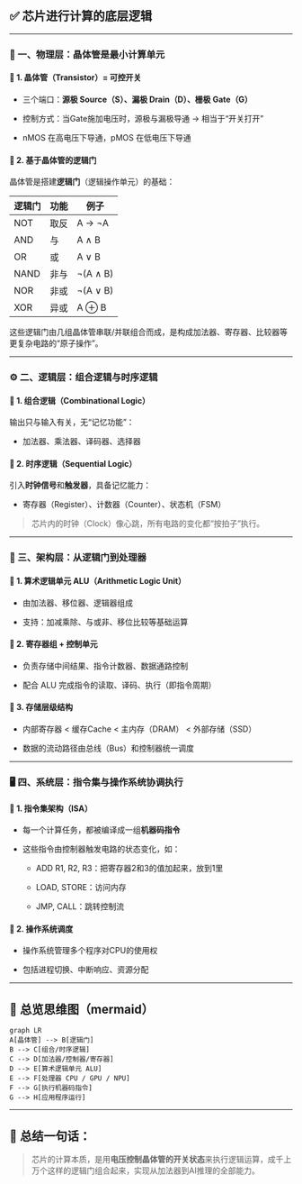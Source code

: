 
## **✅ 芯片进行计算的底层逻辑**

---

### **🧱 一、物理层：晶体管是最小计算单元**

#### **📌 1. 晶体管（Transistor）= 可控开关**

- 三个端口：**源极 Source（S）、漏极 Drain（D）、栅极 Gate（G）**
    
- 控制方式：当Gate施加电压时，源极与漏极导通 → 相当于“开关打开”
    
- nMOS 在高电压下导通，pMOS 在低电压下导通

#### **📌 2. 基于晶体管的逻辑门**

晶体管是搭建**逻辑门**（逻辑操作单元）的基础：

|**逻辑门**|**功能**|**例子**|
|---|---|---|
|NOT|取反|A → ¬A|
|AND|与|A ∧ B|
|OR|或|A ∨ B|
|NAND|非与|¬(A ∧ B)|
|NOR|非或|¬(A ∨ B)|
|XOR|异或|A ⊕ B|

这些逻辑门由几组晶体管串联/并联组合而成，是构成加法器、寄存器、比较器等更复杂电路的“原子操作”。

---

### **⚙️ 二、逻辑层：组合逻辑与时序逻辑**

#### **📌 1. 组合逻辑（Combinational Logic）**

输出只与输入有关，无“记忆功能”：

- 加法器、乘法器、译码器、选择器

#### **📌 2. 时序逻辑（Sequential Logic）**

引入**时钟信号**和**触发器**，具备记忆能力：

- 寄存器（Register）、计数器（Counter）、状态机（FSM）

> 芯片内的时钟（Clock）像心跳，所有电路的变化都“按拍子”执行。

---

### **🧮 三、架构层：从逻辑门到处理器**

#### **📌 1. 算术逻辑单元 ALU（Arithmetic Logic Unit）**

- 由加法器、移位器、逻辑器组成
    
- 支持：加减乘除、与或非、移位比较等基础运算

#### **📌 2. 寄存器组 + 控制单元**

- 负责存储中间结果、指令计数器、数据通路控制
    
- 配合 ALU 完成指令的读取、译码、执行（即指令周期）

#### **📌 3. 存储层级结构**

- 内部寄存器 < 缓存Cache < 主内存（DRAM） < 外部存储（SSD）
    
- 数据的流动路径由总线（Bus）和控制器统一调度

---

### **🖥 四、系统层：指令集与操作系统协调执行**

#### **📌 1. 指令集架构（ISA）**

- 每一个计算任务，都被编译成一组**机器码指令**
    
- 这些指令由控制器触发电路的状态变化，如：
    
    - ADD R1, R2, R3：把寄存器2和3的值加起来，放到1里
        
    - LOAD, STORE：访问内存
        
    - JMP, CALL：跳转控制流

#### **📌 2. 操作系统调度**

- 操作系统管理多个程序对CPU的使用权
    
- 包括进程切换、中断响应、资源分配

---

## **🧭 总览思维图（mermaid）**

```mermaid
graph LR
A[晶体管] --> B[逻辑门]
B --> C[组合/时序逻辑]
C --> D[加法器/控制器/寄存器]
D --> E[算术逻辑单元 ALU]
E --> F[处理器 CPU / GPU / NPU]
F --> G[执行机器码指令]
G --> H[应用程序运行]
```

---

## **🎯 总结一句话：**

> 芯片的计算本质，是用**电压控制晶体管的开关状态**来执行逻辑运算，成千上万个这样的逻辑门组合起来，实现从加法器到AI推理的全部能力。
